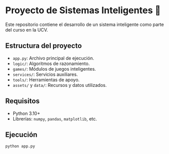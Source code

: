 # Proyecto de Sistemas Inteligentes 🤖

Este repositorio contiene el desarrollo de un sistema inteligente como parte del curso en la UCV.

## Estructura del proyecto
- `app.py`: Archivo principal de ejecución.
- `logic/`: Algoritmos de razonamiento.
- `games/`: Módulos de juegos inteligentes.
- `services/`: Servicios auxiliares.
- `tools/`: Herramientas de apoyo.
- `assets/` y `data/`: Recursos y datos utilizados.

## Requisitos
- Python 3.10+
- Librerías: `numpy`, `pandas`, `matplotlib`, etc.

## Ejecución
```bash
python app.py
